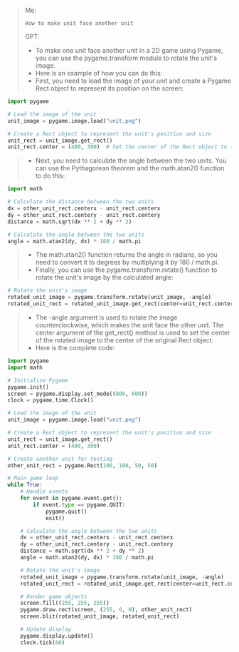 > Me: 
> ```
> How to make unit face another unit
> ```
> GPT:
> * To make one unit face another unit in a 2D game using Pygame, you can use the pygame.transform module to rotate the unit's image. 
> * Here is an example of how you can do this:
> * First, you need to load the image of your unit and create a Pygame Rect object to represent its position on the screen:
```python
import pygame

# Load the image of the unit
unit_image = pygame.image.load("unit.png")

# Create a Rect object to represent the unit's position and size
unit_rect = unit_image.get_rect()
unit_rect.center = (400, 300)  # Set the center of the Rect object to (400, 300)
```
> * Next, you need to calculate the angle between the two units. You can use the Pythagorean theorem and the math.atan2() function to do this:
```python
import math

# Calculate the distance between the two units
dx = other_unit_rect.centerx - unit_rect.centerx
dy = other_unit_rect.centery - unit_rect.centery
distance = math.sqrt(dx ** 2 + dy ** 2)

# Calculate the angle between the two units
angle = math.atan2(dy, dx) * 180 / math.pi
```
> * The math.atan2() function returns the angle in radians, so you need to convert it to degrees by multiplying it by 180 / math.pi.
> * Finally, you can use the pygame.transform.rotate() function to rotate the unit's image by the calculated angle:
```python
# Rotate the unit's image
rotated_unit_image = pygame.transform.rotate(unit_image, -angle)
rotated_unit_rect = rotated_unit_image.get_rect(center=unit_rect.center)
```
> * The -angle argument is used to rotate the image counterclockwise, which makes the unit face the other unit. The center argument of the get_rect() method is used to set the center of the rotated image to the center of the original Rect object.
> * Here is the complete code:
```python
import pygame
import math

# Initialize Pygame
pygame.init()
screen = pygame.display.set_mode((800, 600))
clock = pygame.time.Clock()

# Load the image of the unit
unit_image = pygame.image.load("unit.png")

# Create a Rect object to represent the unit's position and size
unit_rect = unit_image.get_rect()
unit_rect.center = (400, 300)

# Create another unit for testing
other_unit_rect = pygame.Rect(100, 100, 50, 50)

# Main game loop
while True:
    # Handle events
    for event in pygame.event.get():
        if event.type == pygame.QUIT:
            pygame.quit()
            exit()

    # Calculate the angle between the two units
    dx = other_unit_rect.centerx - unit_rect.centerx
    dy = other_unit_rect.centery - unit_rect.centery
    distance = math.sqrt(dx ** 2 + dy ** 2)
    angle = math.atan2(dy, dx) * 180 / math.pi

    # Rotate the unit's image
    rotated_unit_image = pygame.transform.rotate(unit_image, -angle)
    rotated_unit_rect = rotated_unit_image.get_rect(center=unit_rect.center)

    # Render game objects
    screen.fill((255, 255, 255))
    pygame.draw.rect(screen, (255, 0, 0), other_unit_rect)
    screen.blit(rotated_unit_image, rotated_unit_rect)

    # Update display
    pygame.display.update()
    clock.tick(60)
```
